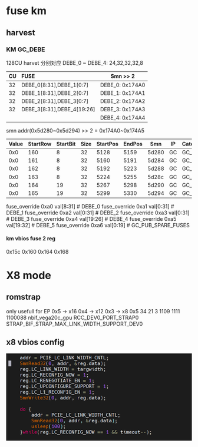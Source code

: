 # fuse km

## harvest

### KM GC_DEBE

128CU harvet 分别对应 DEBE_0 ~ DEBE_4: 24,32,32,32,8

| CU   | FUSE                       | Smn >> 2        |
| ---- | :------------------------- | --------------- |
| 32   | DEBE_0[8:31],DEBE_1[0:7]   | DEBE_0: 0x174A0 |
| 32   | DEBE_1[8:31],DEBE_2[0:7]   | DEBE_1: 0x174A1 |
| 32   | DEBE_2[8:31],DEBE_3[0:7]   | DEBE_2: 0x174A2 |
| 32   | DEBE_3[8:31],DEBE_4[19:26] | DEBE_3: 0x174A3 |
|      |                            | DEBE_4: 0x174A4 |

smn addr(0x5d280~0x5d294) >> 2 = 0x174A0~0x174A5

| Value | StartRow | StartBit | Size | StartPos | EndPos | Smn   | IP   | Category | Name   |
| ----- | -------- | -------- | ---- | -------- | ------ | ----- | ---- | -------- | ------ |
| 0x0   | 160      | 8        | 32   | 5128     | 5159   | 5d280 | GC   | GC_DEBE  | DEBE_0 |
| 0x0   | 161      | 8        | 32   | 5160     | 5191   | 5d284 | GC   | GC_DEBE  | DEBE_1 |
| 0x0   | 162      | 8        | 32   | 5192     | 5223   | 5d288 | GC   | GC_DEBE  | DEBE_2 |
| 0x0   | 163      | 8        | 32   | 5224     | 5255   | 5d28c | GC   | GC_DEBE  | DEBE_3 |
| 0x0   | 164      | 19       | 32   | 5267     | 5298   | 5d290 | GC   | GC_DEBE  | DEBE_4 |
| 0x0   | 165      | 19       | 32   | 5299     | 5330   | 5d294 | GC   | GC_DEBE  | DEBE_5 |

fuse_override 0xa0 val[8:31] # DEBE_0
fuse_override 0xa1 val[0:31] # DEBE_1
fuse_override 0xa2 val[0:31] # DEBE_2
fuse_override 0xa3 val[0:31] # DEBE_3
fuse_override 0xa4 val[19:26] # DEBE_4
fuse_override 0xa5 val[19:32] # DEBE_5
fuse_override 0xa6 val[0:19] # GC_PUB_SPARE_FUSES

#### km vbios fuse 2 reg
0x15c
0x160
0x164
0x168

# X8 mode

## romstrap
only usefull for EP
0x5 -> x16 
0x4 -> x12
0x3 -> x8
0x5	34	21	3	1109	1111	1100088	nbif_vega20c_gpu	RCC_DEV0_PORT_STRAP0	STRAP_BIF_STRAP_MAX_LINK_WIDTH_SUPPORT_DEV0

## x8 vbios config
![x8_vbios_config](vx_images/241413920248794.png)
